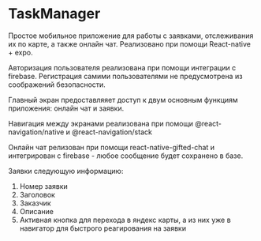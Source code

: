 # TaskManager

Простое мобильное приложение для работы с заявками, отслеживания их по карте, а также онлайн чат.
Реализовано при помощи React-native + expo.

Авторизация пользователя реализована при помощи интеграции с firebase. Регистрация самими пользователями не предусмотрена из соображений безопасности.

Главный экран предоставляяет доступ к двум основным функциям приложения: онлайн чат и заявки.

Навигация между экранами реализована при помощи @react-navigation/native и @react-navigation/stack

Онлайн чат релизован при помощи react-native-gifted-chat и интегрирован с firebase - любое сообщение будет сохранено в базе.

Заявки следующую информацию:
1. Номер заявки
2. Заголовок
3. Заказчик
4. Описание
5. Активная кнопка для перехода в яндекс карты, а из них уже в навигатор для быстрого реагирования на заявки
